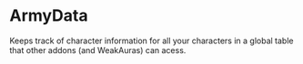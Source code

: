 # ArmyData

Keeps track of character information for all your characters in a global table that other addons (and WeakAuras) can acess.
